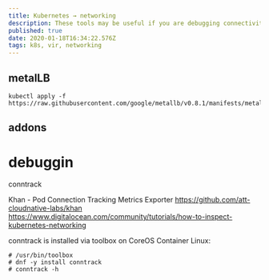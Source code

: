 ```yaml
---
title: Kubernetes → networking
description: These tools may be useful if you are debugging connectivity issues, investigating network throughput problems, or exploring Kubernetes to learn how it operates.
published: true
date: 2020-01-18T16:34:22.576Z
tags: k8s, vir, networking
---
```


## metalLB

```
kubectl apply -f https://raw.githubusercontent.com/google/metallb/v0.8.1/manifests/metallb.yaml
```

## addons


# debuggin

conntrack

Khan - Pod Connection Tracking Metrics Exporter
https://github.com/att-cloudnative-labs/khan
https://www.digitalocean.com/community/tutorials/how-to-inspect-kubernetes-networking

conntrack is installed via toolbox on CoreOS Container Linux:


```
# /usr/bin/toolbox
# dnf -y install conntrack
# conntrack -h
```

